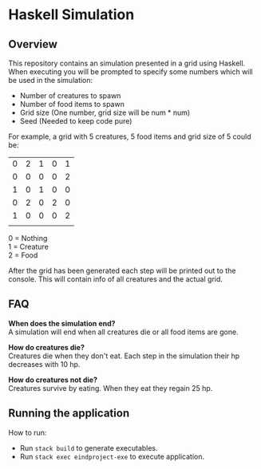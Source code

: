 # Haskell Simulation
## Overview
This repository contains an simulation presented in a grid using Haskell.
When executing you will be prompted to specify some numbers which will be used in the simulation:
- Number of creatures to spawn
- Number of food items to spawn
- Grid size (One number, grid size will be num * num)
- Seed (Needed to keep code pure)

For example, a grid with 5 creatures, 5 food items and grid size of 5 could be:

||||||
|---|---|---|---|---|
| 0 | 2 | 1 | 0 | 1 |
| 0 | 0 | 0 | 0 | 2 |
| 1 | 0 | 1 | 0 | 0 |
| 0 | 2 | 0 | 2 | 0 |
| 1 | 0 | 0 | 0 | 2 |
||||||

0 = Nothing  
1 = Creature  
2 = Food  

After the grid has been generated each step will be printed out to the console. This will contain info of all creatures and the actual grid.

## FAQ
**When does the simulation end?**  
A simulation will end when all creatures die or all food items are gone.

**How do creatures die?**  
Creatures die when they don't eat. Each step in the simulation their hp decreases with 10 hp.

**How do creatures not die?**  
Creatures survive by eating. When they eat they regain 25 hp.

## Running the application
How to run:
- Run `stack build` to generate executables.
- Run `stack exec eindproject-exe` to execute application.
